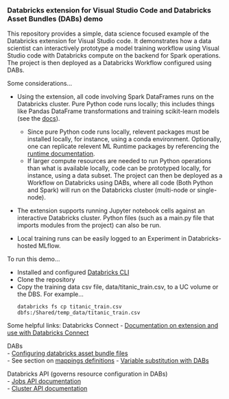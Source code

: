 ### Databricks extension for Visual Studio Code and Databricks Asset Bundles (DABs) demo

This repository provides a simple, data science focused example of the Databricks extension for Visual Studio code. It demonstrates how a data scientist can interactively prototype a model training workflow using Visual Studio code with Databricks compute on the backend for Spark operations. The project is then deployed as a Databricks Workflow configured using DABs.

Some considerations...

 - Using the extension, all code involving Spark DataFrames runs on the Databricks cluster. Pure Python code runs locally; this includes things like Pandas DataFrame transformations and training scikit-learn models (see the [docs](https://docs.databricks.com/en/dev-tools/vscode-ext/notebooks.html#run-and-debug-notebook-cells-with-databricks-connect-using-the-databricks-extension-for-visual-studio-code)).
    - Since pure Python code runs locally, relevent packages must be installed locally, for instance, using a conda environment. Optionally, one can replicate relevent ML Runtime packages by referencing the [runtime documentation](https://docs.databricks.com/en/release-notes/runtime/index.html).
    - If larger compute resources are needed to run Python operations than what is available locally, code can be prototyped locally, for instance, using a data subset. The project can then be deployed as a Workflow on Databricks using DABs, where all code (Both Python and Spark) will run on the Databricks cluster (multi-node or single-node).

 - The extension supports running Jupyter notebook cells against an interactive Databricks cluster. Python files (such as a main.py file that imports modules from the project) can also be run.
 - Local training runs can be easily logged to an Experiment in Databricks-hosted MLflow.


To run this demo...
 - Installed and configured [Databricks CLI](https://docs.databricks.com/en/dev-tools/cli/index.html)
 - Clone the repository
 - Copy the training data csv file, data/titanic_train.csv, to a UC volume or the DBS. For example...   
    ```
    databricks fs cp titanic_train.csv dbfs:/Shared/temp_data/titanic_train.csv
    ```




Some helpful links: 
Databricks Connect
    - [Documentation on extension and use with Databricks Connect](https://docs.databricks.com/en/dev-tools/vscode-ext/notebooks.html#run-and-debug-notebook-cells-with-databricks-connect-using-the-databricks-extension-for-visual-studio-code)  

DABs  
    - [Configuring databricks asset bundle files](https://docs.databricks.com/en/dev-tools/bundles/settings.html#databricks-asset-bundle-configurations)  
        - See section on [mappings definitions](https://docs.databricks.com/en/dev-tools/bundles/settings.html#mappings)
    - [Variable substitution with DABs](https://docs.databricks.com/en/dev-tools/bundles/variables.html#set-variable-value)

Databricks API (governs resource configuration in DABs)  
    - [Jobs API documentation](https://docs.databricks.com/api/workspace/jobs/create)  
    - [Cluster API documentation](https://docs.databricks.com/api/workspace/clusters/create)
